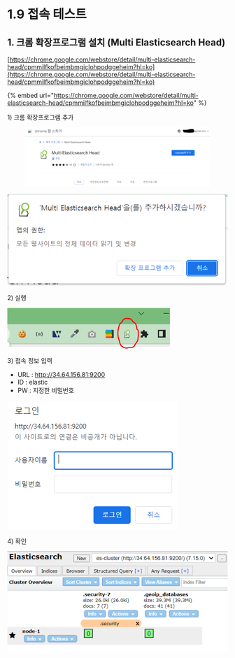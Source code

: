 # 1.9 접속 테스트

## 1. 크롬 확장프로그램 설치 (Multi Elasticsearch Head)

[https://chrome.google.com/webstore/detail/multi-elasticsearch-head/cpmmilfkofbeimbmgiclohpodggeheim?hl=ko](https://chrome.google.com/webstore/detail/multi-elasticsearch-head/cpmmilfkofbeimbmgiclohpodggeheim?hl=ko)

{% embed url="https://chrome.google.com/webstore/detail/multi-elasticsearch-head/cpmmilfkofbeimbmgiclohpodggeheim?hl=ko" %}

1\) 크롬 확장프로그램 추가&#x20;

<figure><img src="../.gitbook/assets/image (6).png" alt=""><figcaption></figcaption></figure>

![](<../.gitbook/assets/image (3).png>)

2\) 실행

![](<../.gitbook/assets/image (5).png>)

3\) 접속 정보 입력&#x20;

* URL : http://34.64.156.81:9200
* ID : elastic
* PW : 지정한 비밀번호&#x20;

![](../.gitbook/assets/image.png)

4\) 확인

![](<../.gitbook/assets/image (4).png>)
